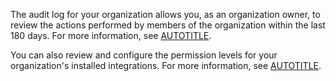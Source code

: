 The audit log for your organization allows you, as an organization owner, to review the actions performed by members of the organization within the last 180 days. For more information, see [AUTOTITLE](/organizations/keeping-your-organization-secure/managing-security-settings-for-your-organization/reviewing-the-audit-log-for-your-organization).

You can also review and configure the permission levels for your organization's installed integrations. For more information, see [AUTOTITLE](/organizations/managing-programmatic-access-to-your-organization/reviewing-github-apps-installed-in-your-organization).

